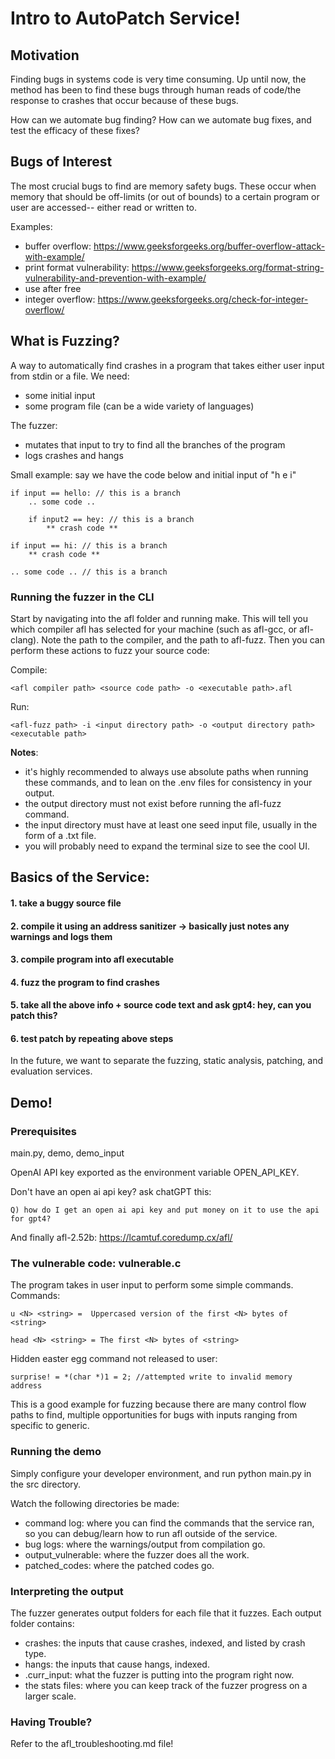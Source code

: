 # Intro to AutoPatch Service!

## Motivation
Finding bugs in systems code is very time consuming. Up until now, the method has been to find these bugs through human reads of code/the response to crashes that occur because of these bugs. 

How can we automate bug finding? How can we automate bug fixes, and test the efficacy of these fixes?

## Bugs of Interest
The most crucial bugs to find are memory safety bugs. These occur when memory that should be off-limits (or out of bounds) to a certain program or user are accessed-- either read or written to.

Examples:
- buffer overflow: https://www.geeksforgeeks.org/buffer-overflow-attack-with-example/
- print format vulnerability: https://www.geeksforgeeks.org/format-string-vulnerability-and-prevention-with-example/
- use after free
- integer overflow: https://www.geeksforgeeks.org/check-for-integer-overflow/



## What is Fuzzing?
A way to automatically find crashes in a program that takes either user input from stdin or a file.
We need:
- some initial input
- some program file (can be a wide variety of languages)

The fuzzer: 
- mutates that input to try to find all the branches of the program 
- logs crashes and hangs

Small example: say we have the code below and initial input of "h e i"

    if input == hello: // this is a branch
        .. some code ..

        if input2 == hey: // this is a branch
            ** crash code **

    if input == hi: // this is a branch
        ** crash code **

    .. some code .. // this is a branch

### Running the fuzzer in the CLI
Start by navigating into the afl folder and running make. This will tell you which compiler afl has selected for your machine (such as afl-gcc, or afl-clang). Note the path to the compiler, and the path to afl-fuzz. Then you can perform these actions to fuzz your source code:

Compile: 

    <afl compiler path> <source code path> -o <executable path>.afl
Run: 

    <afl-fuzz path> -i <input directory path> -o <output directory path> <executable path>

**Notes**:
- it's highly recommended to always use absolute paths when running these commands, and to lean on the .env files for consistency in your output.
- the output directory must not exist before running the afl-fuzz command.
- the input directory must have at least one seed input file, usually in the form of a .txt file.
- you will probably need to expand the terminal size to see the cool UI.

## Basics of the Service:

#### 1. take a buggy source file
#### 2. compile it using an address sanitizer -> basically just notes any warnings and logs them
#### 3. compile program into afl executable 
#### 4. fuzz the program to find crashes 
#### 5. take all the above info + source code text and ask gpt4: hey, can you patch this?
#### 6. test patch by repeating above steps

In the future, we want to separate the fuzzing, static analysis, patching, and evaluation services.

## Demo!
### Prerequisites
main.py, demo, demo_input

OpenAI API key exported as the environment variable OPEN_API_KEY.


Don't have an open ai api key? ask chatGPT this: 

    Q) how do I get an open ai api key and put money on it to use the api for gpt4?

And finally afl-2.52b: https://lcamtuf.coredump.cx/afl/

### The vulnerable code: vulnerable.c

The program takes in user input to perform some simple commands.
Commands:

    u <N> <string> =  Uppercased version of the first <N> bytes of <string>

    head <N> <string> = The first <N> bytes of <string>
Hidden easter egg command not released to user:

    surprise! = *(char *)1 = 2; //attempted write to invalid memory address

This is a good example for fuzzing because there are many control flow paths to find, multiple opportunities for bugs 
with inputs ranging from specific to generic.

### Running the demo
Simply configure your developer environment, and run python main.py in the src directory. 

Watch the following directories be made:
- command log: where you can find the commands that the service ran, so you can debug/learn how to run afl outside of the service.
- bug logs: where the warnings/output from compilation go.
- output_vulnerable: where the fuzzer does all the work.
- patched_codes: where the patched codes go.

### Interpreting the output
The fuzzer generates output folders for each file that it fuzzes. Each output folder contains:
- crashes: the inputs that cause crashes, indexed, and listed by crash type.
- hangs: the inputs that cause hangs, indexed.
- .curr_input: what the fuzzer is putting into the program right now.
- the stats files: where you can keep track of the fuzzer progress on a larger scale. 

### Having Trouble?

Refer to the afl_troubleshooting.md file!


